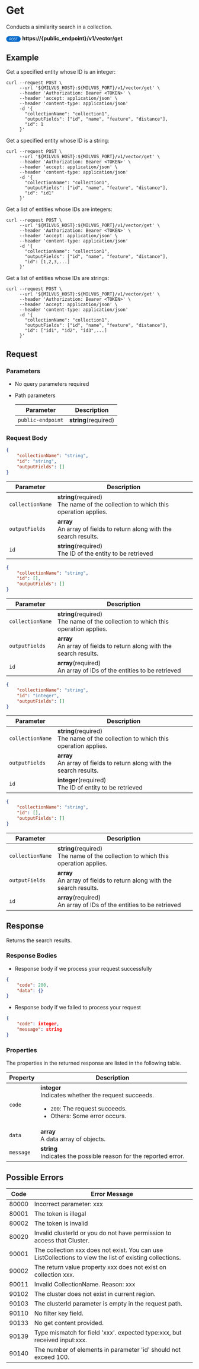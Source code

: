# Get

Conducts a similarity search in a collection.

<div>
    <div style="display: inline-block; background: #026aca; font-size: 0.6em; border-radius: 10px; color: #ffffff; padding: 0.3em 1em;">
        <span>POST</span>
    </div>
    <span style="font-weight: bold;">  https://{public_endpoint}/v1/vector/get</span>
</div>

## Example


Get a specified entity whose ID is an integer:

```shell
curl --request POST \
     --url '${MILVUS_HOST}:${MILVUS_PORT}/v1/vector/get' \
     --header 'Authorization: Bearer <TOKEN>' \
     --header 'accept: application/json' \
     --header 'content-type: application/json'
     -d '{
       "collectionName": "collection1",
       "outputFields": ["id", "name", "feature", "distance"],
       "id": 1
     }'
```

Get a specified entity whose ID is a string:

```shell
curl --request POST \
     --url '${MILVUS_HOST}:${MILVUS_PORT}/v1/vector/get' \
     --header 'Authorization: Bearer <TOKEN>' \
     --header 'accept: application/json' \
     --header 'content-type: application/json'
     -d '{
       "collectionName": "collection1",
       "outputFields": ["id", "name", "feature", "distance"],
       "id": "id1"
     }'
```

Get a list of entities whose IDs are integers:

```shell
curl --request POST \
     --url '${MILVUS_HOST}:${MILVUS_PORT}/v1/vector/get' \
     --header 'Authorization: Bearer <TOKEN>' \
     --header 'accept: application/json' \
     --header 'content-type: application/json'
     -d '{
       "collectionName": "collection1",
       "outputFields": ["id", "name", "feature", "distance"],
       "id": [1,2,3,...]
     }'
```

Get a list of entities whose IDs are strings:

```shell
curl --request POST \
     --url '${MILVUS_HOST}:${MILVUS_PORT}/v1/vector/get' \
     --header 'Authorization: Bearer <TOKEN>' \
     --header 'accept: application/json' \
     --header 'content-type: application/json'
     -d '{
       "collectionName": "collection1",
       "outputFields": ["id", "name", "feature", "distance"],
       "id": ["id1", "id2", "id3",...]
     }'
```



## Request

### Parameters

- No query parameters required

- Path parameters

    | Parameter        | Description                                                                               |
    |------------------|-------------------------------------------------------------------------------------------|
    | `public-endpoint`  | **string**(required)<br>|

### Request Body

```json
{
    "collectionName": "string",
    "id": "string",
    "outputFields": []
}
```

| Parameter        | Description                                                                               |
|------------------|-------------------------------------------------------------------------------------------|
| `collectionName`  | **string**(required)<br>The name of the collection to which this operation applies.|
| `outputFields`  | **array**<br>An array of fields to return along with the search results.|
| `id`  | **string**(required)<br>The ID of the entity to be retrieved|

```json
{
    "collectionName": "string",
    "id": [],
    "outputFields": []
}
```

| Parameter        | Description                                                                               |
|------------------|-------------------------------------------------------------------------------------------|
| `collectionName`  | **string**(required)<br>The name of the collection to which this operation applies.|
| `outputFields`  | **array**<br>An array of fields to return along with the search results.|
| `id`  | **array**(required)<br>An array of IDs of the entities to be retrieved|

```json
{
    "collectionName": "string",
    "id": "integer",
    "outputFields": []
}
```

| Parameter        | Description                                                                               |
|------------------|-------------------------------------------------------------------------------------------|
| `collectionName`  | **string**(required)<br>The name of the collection to which this operation applies.|
| `outputFields`  | **array**<br>An array of fields to return along with the search results.|
| `id`  | **integer**(required)<br>The ID of entity to be retrieved|

```json
{
    "collectionName": "string",
    "id": [],
    "outputFields": []
}
```

| Parameter        | Description                                                                               |
|------------------|-------------------------------------------------------------------------------------------|
| `collectionName`  | **string**(required)<br>The name of the collection to which this operation applies.|
| `outputFields`  | **array**<br>An array of fields to return along with the search results.|
| `id`  | **array**(required)<br>An array of IDs of the entities to be retrieved|

## Response

Returns the search results.

### Response Bodies

- Response body if we process your request successfully

```json
{
    "code": 200,
    "data": {}
}
```

- Response body if we failed to process your request

```json
{
    "code": integer,
    "message": string
}
```

### Properties

The properties in the returned response are listed in the following table.

| Property | Description                                                                                                                                 |
|----------|---------------------------------------------------------------------------------------------------------------------------------------------|
| `code`   | **integer**<br>Indicates whether the request succeeds.<br><ul><li>`200`: The request succeeds.</li><li>Others: Some error occurs.</li></ul> |
| `data`  | **array**<br>A data array of objects. |
| `message`  | **string**<br>Indicates the possible reason for the reported error. |

## Possible Errors

| Code | Error Message |
| ---- | ------------- |
| 80000 | Incorrect parameter: xxx |
| 80001 | The token is illegal |
| 80002 | The token is invalid |
| 80020 | Invalid clusterId or you do not have permission to access that Cluster. |
| 90001 | The collection xxx does not exist. You can use ListCollections to view the list of existing collections. |
| 90002 | The return value property xxx does not exist on collection xxx. |
| 90011 | Invalid CollectionName. Reason: xxx |
| 90102 | The cluster does not exist in current region. |
| 90103 | The clusterId parameter is empty in the request path. |
| 90110 | No filter key field. |
| 90133 | No get content provided. |
| 90139 | Type mismatch for field 'xxx'. expected type:xxx, but received input:xxx. |
| 90140 | The number of elements in parameter 'id' should not exceed 100. |
